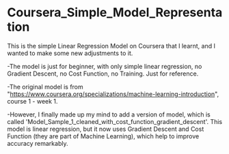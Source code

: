 # Coursera_Simple_Model_Representation
This is the simple Linear Regression Model on Coursera that I learnt, and I wanted to make some new adjustments to it.

-The model is just for beginner, with only simple linear regression, no Gradient Descent, no Cost Function, no Training. Just for reference.

-The original model is from "https://www.coursera.org/specializations/machine-learning-introduction", course 1 - week 1.

-However, I finally made up my mind to add a version of model, which is called 'Model_Sample_1_cleaned_with_cost_function_gradient_descent'. This model is linear regression, but it now uses Gradient Descent and Cost Function (they are part of Machine Learning), which help to improve accuracy remarkably.

